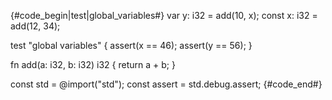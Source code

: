 {#code_begin|test|global_variables#}
var y: i32 = add(10, x);
const x: i32 = add(12, 34);

test "global variables" {
    assert(x == 46);
    assert(y == 56);
}

fn add(a: i32, b: i32) i32 {
    return a + b;
}

const std = @import("std");
const assert = std.debug.assert;
{#code_end#}